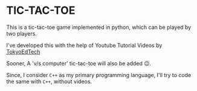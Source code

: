 # TIC-TAC-TOE

 This is a tic-tac-toe game implemented in python, which can be played by two players.

 I've developed this with the help of Youtube Tutorial Videos by [TokyoEdTech](https://www.youtube.com/channel/UC2vm-0XX5RkWCXWwtBZGOXg)

 Sooner, A 'v/s computer' tic-tac-toe will also be added 😉.

 Since, I consider `C++` as my primary programming language, I'll try to code the same with `C++`, without videos.
